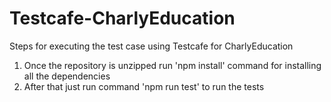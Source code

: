 # Testcafe-CharlyEducation 

Steps for executing the test case using Testcafe for CharlyEducation

1. Once the repository is unzipped run 'npm install' command for installing all the dependencies
2. After that just run command 'npm run test' to run the tests

